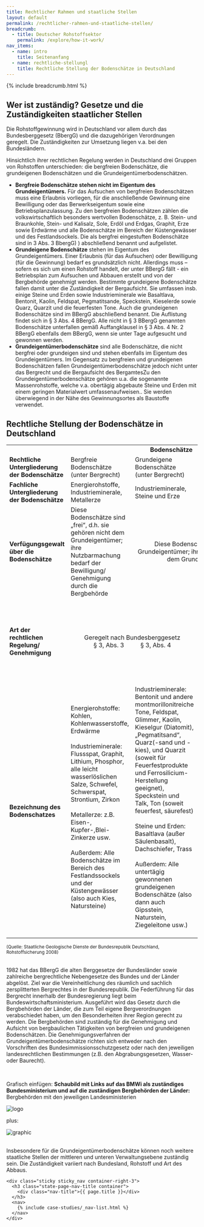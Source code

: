 ```yaml
---
title: Rechtlicher Rahmen und staatliche Stellen
layout: default
permalink: /rechtlicher-rahmen-und-staatliche-stellen/
breadcrumb:
  - title: Deutscher Rohstoffsektor
    permalink: /explore/how-it-work/
nav_items:
  - name: intro
    title: Seitenanfang
  - name: rechtliche-stellungl
    title: Rechtliche Stellung der Bodenschätze in Deutschland
---
```


<main class="container-page-wrapper layout-state-pages">
<section class="container" style="position: relative;">
  <div class="container-left-12">
    {% include breadcrumb.html %}
    <h1 id="title">Wer ist zuständig? Gesetze und die Zuständigkeiten staatlicher Stellen</h1>
  </div>
</section>
  <section class="container" style="position: relative;">
    <div class="container-left-9">
      <section id="intro" style="position: relative;">
        <p>
          Die Rohstoffgewinnung  wird in Deutschland vor allem durch das Bundesberggesetz (BbergG) und die dazugehörigen Verordnungen geregelt. Die Zuständigkeiten zur Umsetzung liegen v.a. bei den Bundesländern.
        </p>
        <p>
          Hinsichtlich ihrer rechtlichen Regelung werden in Deutschland drei Gruppen von Rohstoffen  unterschieden: die bergfreien Bodenschätze, die grundeigenen Bodenschätzen und die Grundeigentümerbodenschätzen.
        </p>
      </section>
      <section style="position: relative;">
        <ul>
          <li>
            <strong>Bergfreie Bodenschätze stehen nicht im Eigentum des Grundeigentümers.</strong> Für das Aufsuchen von bergfreien Bodenschätzen muss eine Erlaubnis vorliegen, für die anschließende Gewinnung eine Bewilligung oder das Berwerkseigentum sowie eine Betriebsplanzulassung. Zu den bergfreien Bodenschätzen zählen die volkswirtschaftlich besonders wertvollen Bodenschätze, z. B. Stein- und Braunkohle, Stein- und Kalisalz, Sole, Erdöl und Erdgas, Graphit, Erze sowie Erdwärme und alle Bodenschätze im Bereich der Küstengewässer und des Festlandsockels. Die als bergfrei eingestuften Bodenschätze sind in 3 Abs. 3 BbergG) ) abschließend benannt und aufgelistet.
          </li>
          <li>
            <strong>Grundeigene Bodenschätze</strong> stehen im Eigentum des Grundeigentümers. Einer Erlaubnis (für das Aufsuchen) oder Bewilligung (für die Gewinnung) bedarf es grundsätzlich nicht. Allerdings muss – sofern es sich um einen Rohstoff handelt, der unter BBergG fällt - ein Betriebsplan zum Aufsuchen und Abbauen erstellt und von der Bergbehörde genehmigt werden. Bestimmte grundeigene Bodenschätze fallen damit unter die Zuständigkeit der Bergaufsicht. Sie umfassen insb. einige Steine und Erden sowie Industrieminerale wie Basaltlava, Bentonit, Kaolin, Feldspat, Pegmatitsande, Speckstein, Kieselerde sowie Quarz, Quarzit und die feuerfesten Tone. Auch die grundeigenen Bodenschätze sind im BBergG abschließend benannt. Die Auflistung findet sich in § 3 Abs. 4 BBergG. Alle nicht in § 3 BBergG genannten Bodenschätze unterfallen gemäß Auffangklausel in § 3 Abs. 4 Nr. 2 BBergG ebenfalls dem BBergG, wenn sie unter Tage aufgesucht und gewonnen werden.
          </li>
          <li>
            <strong>Grundeigentümerbodenschätze</strong> sind alle Bodenschätze, die nicht bergfrei oder grundeigen sind und stehen ebenfalls im Eigentum des Grundeigentümers. Im Gegensatz zu bergfreien und grundeigenen Bodenschätzen fallen Grundeigentümerbodenschätze jedoch nicht unter das Bergrecht und die Bergaufsicht des BergamtesZu den Grundeigentümerbodenschätze gehören u.a. die sogenannte Massenrohstoffe, welche v.a. obertägig abgebaute Steine und Erden mit  einem geringen Materialwert umfassenaufweisen.. Sie werden überwiegend in der Nähe des Gewinnungsortes als Baustoffe verwendet.
          </li>
         </ul>
      </section>
      <section id="rechtliche-stellungl" style="position: relative;">
        <h2>Rechtliche Stellung der Bodenschätze in Deutschland</h2>
        <table>
          <tbody>
            <tr>
              <td></td>
              <td colspan="3" align="center"><strong>Bodenschätze</strong></td>
            </tr>
            <tr>
              <td><strong>Rechtliche Untergliederung der Bodenschätze</strong></td>
              <td>
                Bergfreie Bodenschätze
                (unter Bergrecht)
              </td>
              <td>
                Grundeigene Bodenschätze
                (unter Bergrecht)
              </td>
              <td>
                Grundeigentümer-Bodenschätze
                (nicht unter Bergrecht)
              </td>
            </tr>
            <tr>
              <td><strong>Fachliche Untergliederung der Bodenschätze</strong></td>
              <td>
                Energierohstoffe, Industrieminerale, Metallerze
              </td>
              <td>
                Industrieminerale, Steine und Erze
              </td>
              <td>
                Steine und Erden
              </td>
            </tr>
            <tr>
              <td><strong>Verfügungsgewalt über die Bodenschätze</strong></td>
              <td>
                Diese Bodenschätze sind „frei“, d.h. sie gehören nicht dem Grundeigentümer; ihre Nutzbarmachung bedarf der Bewilligung/ Genehmigung durch die Bergbehörde
              </td>
              <td colspan="2" align="center">
                Diese Bodenschätze gehören dem Grundeigentümer;
                ihre Nutzbarmachung steht dem Grundeigentümer zu
              </td>
            </tr>
            <tr>
              <td><strong>Art der rechtlichen Regelung/ Genehmigung</strong></td>
              <td colspan="2" align="center">
                Geregelt nach Bundesberggesetz<br />
                § 3, Abs. 3
                &nbsp;&nbsp;&nbsp;&nbsp;&nbsp;&nbsp;&nbsp;&nbsp;
                <span>§ 3, Abs. 4</span>
              </td>
              <td>
                Geregelt nach anderen Rechtsgebieten, z.B. Baurecht (Abgrabungsgesetz), Wasserhaushaltsgesetz bzw. Landeswassergesetz, Bundes-Immissionsschutzgesetz, bundes- bzw. Landes-Naturschutzgesetz
              </td>
            </tr>
            <tr>
              <td><strong>Bezeichnung des Bodenschatzes</strong></td>
              <td>
                Energierohstoffe: Kohlen, Kohlenwasserstoffe, Erdwärme
                <br /><br />
                Industrieminerale: Flussspat, Graphit, Lithium, Phosphor, alle leicht wasserlöslichen Salze, Schwefel, Schwerspat, Strontium, Zirkon
                <br /><br />
                Metallerze: z.B. Eisen-, Kupfer-,Blei- Zinkerze usw.
                <br /><br />
                Außerdem: Alle Bodenschätze im Bereich des Festlandssockels und der Küstengewässer (also auch Kies, Natursteine)
                <br /><br />
              </td>
              <td>
                Industrieminerale: Bentonit und andere montmorillonitreiche Tone, Feldspat, Glimmer, Kaolin, Kieselgur (Diatomit), „Pegmatitsand“, Quarz(-sand und -kies), und Quarzit (soweit für Feuerfestprodukte und Ferrosilicium-Herstellung geeignet), Speckstein und Talk, Ton (soweit feuerfest, säurefest)
                <br /><br />
                Steine und Erden: Basaltlava (außer Säulenbasalt), Dachschiefer, Trass
                <br /><br />
                Außerdem: Alle untertägig gewonnenen grundeigenen Bodenschätze (also dann auch Gipsstein, Naturstein, Ziegeleitone usw.)
                <br /><br />
              </td>
              <td>
                Steine und Erden (im Tagebau): Anhydrit, Gipsstein, Kalkstein sowie Säulenbasalt und andere Natursteine, Kies und Sand, Quarz und Quarzit (soweit nicht für die Herstellung von Feuerfestprodukten und Ferrosilicium-geeignet), und andere in dieser Tabelle nicht genannte Rohstoffe
                <br /><br />
                Außerdem: Torf
              </td>
            </tr>
          </tbody>
        </table>
        <small>(Quelle: Staatliche Geologische Dienste der Bundesrepublik Deutschland, Rohstoffsicherung 2008)</small>
        <br /><br />
        <p>
          1982 hat das BBergG die alten Berggesetze der Bundesländer sowie zahlreiche bergrechtliche Nebengesetze des Bundes und der Länder abgelöst. Ziel war die Vereinheitlichung des räumlich und sachlich zersplitterten Bergrechtes in der Bundesrepublik. Die Federführung für das Bergrecht innerhalb der Bundesregierung liegt beim Bundeswirtschaftsministerium. Ausgeführt  wird das Gesetz durch  die Bergbehörden der Länder, die zum Teil eigene Bergverordnungen verabschiedet haben, um den Besonderheiten ihrer Region gerecht zu werden. Die Bergbehörden sind zuständig für die Genehmigung und Aufsicht von bergbaulichen Tätigkeiten von bergfreien und grundeigenen Bodenschätzen. Die Genehmigungsverfahren der Grundeigentümerbodenschätze richten sich entweder nach den Vorschriften des Bundesimmissionsschutzgesetz oder nach den jeweiligen landesrechtlichen Bestimmungen (z.B. den Abgrabungsgesetzen, Wasser- oder Baurecht).
        </p>
        <br />
        <p>
          Grafisch einfügen: <strong>Schaubild mit Links auf das BMWi als zuständiges Bundesministerium und auf die zuständigen Bergbehörden der Länder:</strong> Bergbehörden mit den jeweiligen Landesministerien
        </p>
        <img src="{{ site.baseurl_root }}/img/bundesministerium.png" alt="logo">
        <br />
        <p>
          plus:
        </p>
        <img src="{{ site.baseurl_root }}/img/graphic-2a.png" alt="graphic">
        <br /><br />
        <p>
          Insbesondere für die Grundeigentümerbodenschätze können noch weitere staatliche Stellen der mittleren und unteren Verwaltungsebene zuständig sein. Die Zuständigkeit variiert nach Bundesland, Rohstoff und Art des Abbaus.
        </p>
      </section>
    </div>

    <div class="sticky sticky_nav container-right-3">
      <h3 class="state-page-nav-title container">
        <div class="nav-title">{{ page.title }}</div>
      </h3>
      <nav>
        {% include case-studies/_nav-list.html %}
      </nav>
    </div>
  </section>
</main>

<script type="text/javascript" src="{{ site.baseurl_root }}/js/lib/static.min.js" charset="utf-8"></script>
